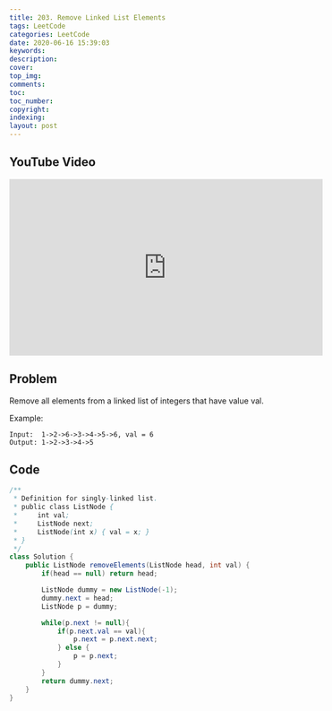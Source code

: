 ```yaml
---
title: 203. Remove Linked List Elements
tags: LeetCode
categories: LeetCode
date: 2020-06-16 15:39:03
keywords:
description:
cover:
top_img:
comments:
toc:
toc_number:
copyright:
indexing:
layout: post
---
```


## YouTube Video

<iframe width="560" height="315" src="https://www.youtube.com/embed/l4OAzNyx9vw" frameborder="0" allow="accelerometer; autoplay; encrypted-media; gyroscope; picture-in-picture" allowfullscreen></iframe>

## Problem

Remove all elements from a linked list of integers that have value val.

Example:

```
Input:  1->2->6->3->4->5->6, val = 6
Output: 1->2->3->4->5
```

## Code

```java
/**
 * Definition for singly-linked list.
 * public class ListNode {
 *     int val;
 *     ListNode next;
 *     ListNode(int x) { val = x; }
 * }
 */
class Solution {
    public ListNode removeElements(ListNode head, int val) {
        if(head == null) return head;

        ListNode dummy = new ListNode(-1);
        dummy.next = head;
        ListNode p = dummy;

        while(p.next != null){
            if(p.next.val == val){
                p.next = p.next.next;
            } else {
                p = p.next;
            }
        }
        return dummy.next;
    }
}
```
